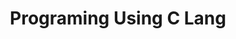 ---
layout: list
title: Programing Using C Lang
slug: c
description: >
  C로 구현한 코드들 리스트입니다.
accent_color: '#268bd2'
accent_image:
  background: '#202020'
  overlay:    false
---